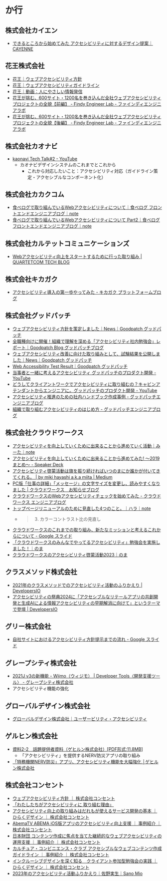 # か行

## 株式会社カイエン
- [できるところから始めてみた アクセシビリティに対するデザイン提案｜CAYENNE](https://note.com/cayenne_coltd/n/ndb6d274492d4)

## 花王株式会社
- [花王｜ウェブアクセシビリティ方針](https://www.kao.com/jp/web-accessibility/policy/)
- [花王｜ウェブアクセシビリティガイドライン](https://www.kao.com/jp/web-accessibility/guidelines/)
- [花王｜動画：人にやさしい情報発信](https://www.kao.com/jp/web-accessibility/accessibility-movies/)
- [花王が挑む、600サイト・1200名を巻き込んだ全社ウェブアクセシビリティプロジェクトの全貌【前編】 - Findy Engineer Lab - ファインディエンジニアラボ](https://findy-code.io/engineer-lab/kao-a11y-1)
- [花王が挑む、600サイト・1200名を巻き込んだ全社ウェブアクセシビリティプロジェクトの全貌【後編】 - Findy Engineer Lab - ファインディエンジニアラボ](https://findy-code.io/engineer-lab/kao-a11y-2)

## 株式会社カオナビ
- [kaonavi Tech Talk#2 - YouTube](https://www.youtube.com/watch?v=3Cs-PVZXsyU&t=2481s)
  - カオナビデザインシステムのこれまでとこれから
    - これから対応したいこと：アクセシビリティ対応（ガイドライン策定・アクセシブルなコンポーネント化）

## 株式会社カカクコム
- [食べログで取り組んでいるWebアクセシビリティについて｜食べログ フロントエンドエンジニアブログ｜note](https://note.com/tabelog_frontend/n/n588fa566a464)
- [食べログで取り組んでいるWebアクセシビリティについて Part2｜食べログ フロントエンドエンジニアブログ｜note](https://note.com/tabelog_frontend/n/nd8a21f4e9380)

## 株式会社カルテットコミュニケーションズ
- [Webアクセシビリティ向上をスタートするために行った取り組み | QUARTETCOM TECH BLOG](https://tech.quartetcom.co.jp/2021/10/13/web-accessibility/)

## 株式会社キカガク
- [アクセシビリティ導入の第一歩やってみた - キカガク プラットフォームブログ](https://tech.kikagaku.co.jp/entry/2024/04/03/115655)

## 株式会社グッドパッチ
- [ウェブアクセシビリティ方針を策定しました｜News｜Goodpatch グッドパッチ](https://goodpatch.com/news/accessibility-statement_202403)
- [全職種向けに開催！組織で理解を深める「アクセシビリティ社内勉強会」レポート｜Goodpatch Blog グッドパッチブログ](https://goodpatch.com/blog/2024-05-accessibility-study)
- [ウェブアクセシビリティ改善に向けた取り組みとして、試験結果を公開しました｜News｜Goodpatch グッドパッチ](https://goodpatch.com/news/accessibility-report-202408)
- [Web Accessibility Test Result｜Goodpatch グッドパッチ](https://goodpatch.com/web-accessibility/tests/2024-06)
- [当事者と一緒に考えるアクセシビリティ グッドパッチのプロダクト開発 - YouTube](https://www.youtube.com/watch?v=uS8Ie9AKlKg)
- [どうしてクライアントワークでアクセシビリティに取り組むの？キャビンアテンダントからエンジニアに。グッドパッチのプロダクト開発 - YouTube](https://www.youtube.com/watch?v=fJVh1y07eUc)
- [アクセシビリティ推進のための社内ハンドブック作成事例 - グッドパッチエンジニアブログ](https://goodpatch-tech.hatenablog.com/entry/accessibility-handbook)
- [組織で取り組むアクセシビリティのはじめ方 - グッドパッチエンジニアブログ](https://goodpatch-tech.hatenablog.com/entry/how-to-start-accessibility-in-organization)

## 株式会社クラウドワークス
- [アクセシビリティを向上していくために出来ることから進めていく活動｜みーた｜note](https://note.com/earlgray_mk/n/n159046bd58e7)
- [アクセシビリティを向上していくために出来ることから進めてみた! 〜2019まとめ〜 - Speaker Deck](https://speakerdeck.com/mikimhk/akusesihiriteiwoxiang-shang-siteikutamenichu-lai-rukotokarajin-metemita-2019matome)
- [アクセシビリティ啓蒙活動は旗を振り続ければいつのまにか誰かが付いてきてくれる。 | by miki hayashi a.k.a miita | Medium](https://medium.com/@earlgraymk/%E3%82%A2%E3%82%AF%E3%82%BB%E3%82%B7%E3%83%93%E3%83%AA%E3%83%86%E3%82%A3%E5%95%93%E8%92%99%E6%B4%BB%E5%8B%95%E3%81%AF%E6%97%97%E3%82%92%E6%8C%AF%E3%82%8A%E7%B6%9A%E3%81%91%E3%82%8C%E3%81%B0%E3%81%84%E3%81%A4%E3%81%AE%E3%81%BE%E3%81%AB%E3%81%8B%E8%AA%B0%E3%81%8B%E3%81%8C%E4%BB%98%E3%81%84%E3%81%A6%E3%81%8D%E3%81%A6%E3%81%8F%E3%82%8C%E3%82%8B-ed4c5ed5db06)
- [PC版「仕事の詳細」「メッセージ」の文字サイズを変更し、読みやすくなりました | クラウドワークス　お知らせブログ](https://blog.crowdworks.jp/?p=3663)
- [クラウドワークスのWebアクセシビリティチェックを始めてみた - クラウドワークス エンジニアブログ](https://engineer.crowdworks.jp/entry/product_accessibility_check)
- [トップページリニューアルのために見直した4つのこと。｜ハラ｜note](https://note.com/haraharam/n/n59c14f76a76c#89d28935-a965-40d3-a0b6-e54908979cbd)
  - > 3. カラーコントラスト比の見直し
- [クラウドワークスのこれまでの取り組み、新たなミッションと考えるこれからについて - Google スライド](https://docs.google.com/presentation/d/e/2PACX-1vQct0iDIdaywmCjhbf49BKd5DMXLEtFlZbFs6cLfUmAfp1HVzO2jVIrym5bEmlpaIrnPxbj-pVggmeW/pub?slide=id.p1)
- [「クラウドワークスのみんなでやってるアクセシビリティ」勉強会を実施しました！｜のま](https://note.com/haribom/n/n84ee876ec4de)
- [クラウドワークスのアクセシビリティ啓蒙活動2023｜のま](https://note.com/haribom/n/n70ddd78d98e1?sub_rt=share_pb)

## クラスメソッド株式会社
- [2021年のクラスメソッドでのアクセシビリティ活動のふりかえり | DevelopersIO](https://dev.classmethod.jp/articles/accessibility-activities-in-classmethod-2021/)
- [アクセシビリティの祭典2024に「アクセシブルなリテールアプリの共創開発と生成AIによる情報アクセシビリティの早期解消に向けて」というテーマで登壇 | DevelopersIO](https://dev.classmethod.jp/articles/co-creating-accessible-retail-apps-and-early-resolution-of-information-accessibility-issues-with-generative-ai/)

## グリー株式会社
- [自社サイトにおけるアクセシビリティ方針提示までの流れ - Google スライド](https://docs.google.com/presentation/d/1x6zEjLz8eG2KPO8BUz-pu3yost0y6i6N2Oxa0v6p7cE/edit#slide=id.gb8897a965_0_35)

## グレープシティ株式会社
- [2021J v3の新機能 - Wijmo（ウィジモ） | Developer Tools〈開発支援ツール〉 - グレープシティ株式会社](https://www.grapecity.co.jp/developer/wijmo/release/2021-3)
-   アクセシビリティ機能の強化

## グローバルデザイン株式会社
- [グローバルデザイン株式会社｜ユーザービリティ・アクセシビリティ](https://www.glode.co.jp/usability/index.html)

## ゲルヒン株式会社
- [資料2-2　話題提供者資料（ゲヒルン株式会社）[PDF形式:11.8MB]](https://www.jma.go.jp/jma/kishou/shingikai/kentoukai/bousaikishoujouhou/part3/R040526_shiryou2-2.pdf)
  - 「アクセシビリティ」を提供するNERV防災アプリの取り組み
- [「特務機関NERV防災」アプリ、アクセシビリティ機能を大幅強化 │ゲヒルン株式会社](https://www.gehirn.co.jp/news/2022-09-01/press-nervapp/)

## 株式会社コンセント
- [ウェブアクセシビリティ方針 ｜ 株式会社コンセント](https://www.concentinc.jp/web_accessibility/)
- [「わたしたちがアクセシビリティに 取り組む理由」](https://www.slideshare.net/CNT-A11Y/ss-97829663)
- [アクセシビリティ向上の取り組みはだれもが使えるサービス開発の基本 ｜ ひらくデザイン ｜ 株式会社コンセント](https://www.concentinc.jp/design_research/2020/12/accessibility-freee/)
- [AbemaTV ABEMA iOS版アプリのアクセシビリティ向上支援 ｜ 事例紹介 ｜ 株式会社コンセント](https://www.concentinc.jp/works/abematv_202101/)
- [日本財団 コンテンツ作成に焦点を当てた継続的なウェブアクセシビリティの運用支援 ｜ 事例紹介 ｜ 株式会社コンセント](https://www.concentinc.jp/works/nippon-foundation_accessibility_202109/)
- [カルチュア・コンビニエンス・クラブ アクセシブルなウェブコンテンツ作成ガイドライン ｜ 事例紹介 ｜ 株式会社コンセント](https://www.concentinc.jp/works/ccc_-accessibility_202203/)
- [インクルーシブデザインを深く知る　クライアント参加型勉強会の実践 ｜ ひらくデザイン ｜ 株式会社コンセント](https://www.concentinc.jp/design_research/2023/07/inclusivedesign-workshop/)
- [2023年のアクセシビリティ活動ふりかえり｜佐野実生｜Sano Mio](https://note.com/sanomio/n/na1436f8e7f8b)

